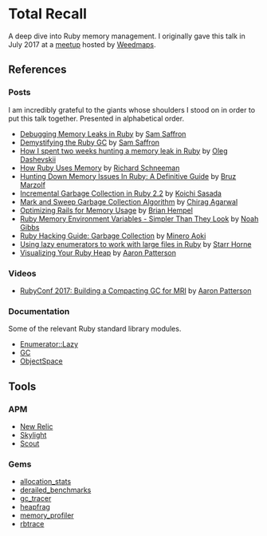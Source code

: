 # Total Recall

A deep dive into Ruby memory management. I originally gave this talk in July 2017 at a [meetup](https://www.meetup.com/weedmaps-engineering/events/252718657/) hosted by [Weedmaps](https://weedmaps.com).

## References

### Posts

I am incredibly grateful to the giants whose shoulders I stood on in order to put this talk together. Presented in alphabetical order.
* [Debugging Memory Leaks in Ruby](https://samsaffron.com/archive/2015/03/31/debugging-memory-leaks-in-ruby) by [Sam Saffron](https://twitter.com/samsaffron)
* [Demystifying the Ruby GC](https://samsaffron.com/archive/2013/11/22/demystifying-the-ruby-gc) by [Sam Saffron](https://twitter.com/samsaffron)
* [How I spent two weeks hunting a memory leak in Ruby](http://www.be9.io/2015/09/21/memory-leak/) by [Oleg Dashevskii](http://www.be9.io/about/)
* [How Ruby Uses Memory](https://www.sitepoint.com/ruby-uses-memory/) by [Richard Schneeman](https://twitter.com/schneems)
* [Hunting Down Memory Issues In Ruby: A Definitive Guide](https://www.toptal.com/ruby/hunting-ruby-memory-issues) by [Bruz Marzolf](https://twitter.com/bruzilla)
* [Incremental Garbage Collection in Ruby 2.2](https://blog.heroku.com/incremental-gc) by [Koichi Sasada](http://www.atdot.net/~ko1/)
* [Mark and Sweep Garbage Collection Algorithm](https://www.geeksforgeeks.org/mark-and-sweep-garbage-collection-algorithm/) by [Chirag Agarwal](https://github.com/chiragragarwal)
* [Optimizing Rails for Memory Usage](https://collectiveidea.com/blog/archives/2015/02/19/optimizing-rails-for-memory-usage-part-2-tuning-the-gc) by [Brian Hempel](https://twitter.com/brianhempel)
* [Ruby Memory Environment Variables - Simpler Than They Look](http://engineering.appfolio.com/appfolio-engineering/2018/6/27/ruby-memory-environment-variables-simpler-than-they-look) by [Noah Gibbs](https://twitter.com/codefolio)
* [Ruby Hacking Guide: Garbage Collection](https://ruby-hacking-guide.github.io/gc.html) by [Minero Aoki](https://github.com/aamine)
* [Using lazy enumerators to work with large files in Ruby](http://blog.honeybadger.io/using-lazy-enumerators-to-work-with-large-files-in-ruby/) by [Starr Horne](https://twitter.com/StarrHorne)
* [Visualizing Your Ruby Heap](https://tenderlovemaking.com/2017/09/27/visualizing-your-ruby-heap.html) by [Aaron Patterson](https://twitter.com/tenderlove)

### Videos
* [RubyConf 2017: Building a Compacting GC for MRI](https://www.youtube.com/watch?v=8Q7M513vewk) by [Aaron Patterson](https://twitter.com/tenderlove)

### Documentation

Some of the relevant Ruby standard library modules.
* [Enumerator::Lazy](http://ruby-doc.org/core-2.5.1/Enumerator/Lazy.html)
* [GC](https://ruby-doc.org/core-2.5.1/GC.html)
* [ObjectSpace](https://ruby-doc.org/core-2.5.1/ObjectSpace.html)

## Tools

### APM

* [New Relic](https://newrelic.com/)
* [Skylight](https://www.skylight.io/)
* [Scout](https://scoutapp.com/)

### Gems

* [allocation_stats](https://github.com/srawlins/allocation_stats)
* [derailed_benchmarks](https://github.com/schneems/derailed_benchmarks)
* [gc_tracer](https://github.com/ko1/gc_tracer)
* [heapfrag](https://github.com/tenderlove/heapfrag)
* [memory_profiler](https://github.com/SamSaffron/memory_profiler)
* [rbtrace](https://github.com/tmm1/rbtrace)
